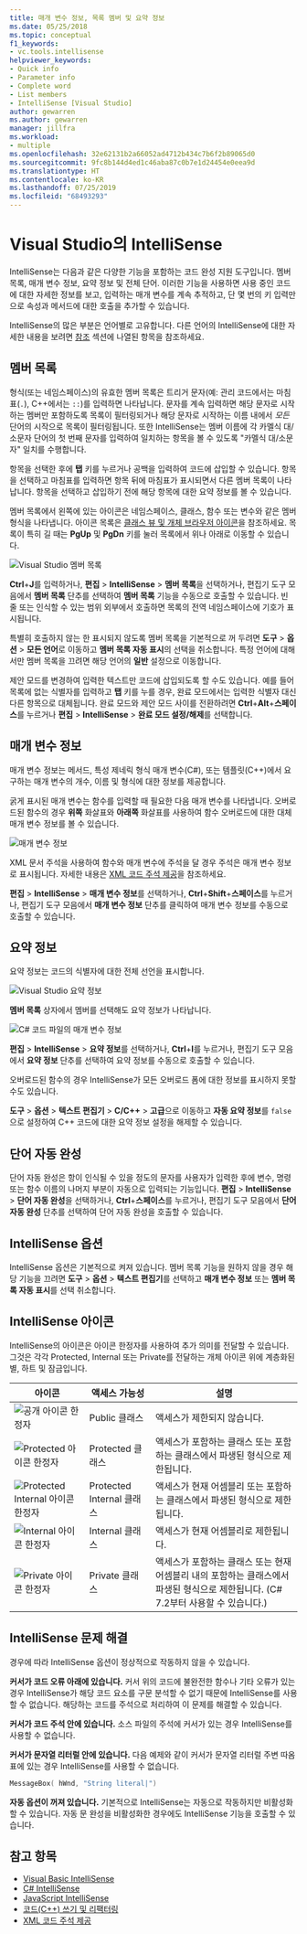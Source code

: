 ```yaml
---
title: 매개 변수 정보, 목록 멤버 및 요약 정보
ms.date: 05/25/2018
ms.topic: conceptual
f1_keywords:
- vc.tools.intellisense
helpviewer_keywords:
- Quick info
- Parameter info
- Complete word
- List members
- IntelliSense [Visual Studio]
author: gewarren
ms.author: gewarren
manager: jillfra
ms.workload:
- multiple
ms.openlocfilehash: 32e62131b2a66052ad4712b434c7b6f2b89065d0
ms.sourcegitcommit: 9fc8b144d4ed1c46aba87c0b7e1d24454e0eea9d
ms.translationtype: HT
ms.contentlocale: ko-KR
ms.lasthandoff: 07/25/2019
ms.locfileid: "68493293"
---
```

# <a name="intellisense-in-visual-studio"></a>Visual Studio의 IntelliSense

IntelliSense는 다음과 같은 다양한 기능을 포함하는 코드 완성 지원 도구입니다. 멤버 목록, 매개 변수 정보, 요약 정보 및 전체 단어. 이러한 기능을 사용하면 사용 중인 코드에 대한 자세한 정보를 보고, 입력하는 매개 변수를 계속 추적하고, 단 몇 번의 키 입력만으로 속성과 메서드에 대한 호출을 추가할 수 있습니다.

IntelliSense의 많은 부분은 언어별로 고유합니다. 다른 언어의 IntelliSense에 대한 자세한 내용을 보려면 [참조](#see-also) 섹션에 나열된 항목을 참조하세요.

## <a name="list-members"></a>멤버 목록

형식(또는 네임스페이스)의 유효한 멤버 목록은 트리거 문자(예: 관리 코드에서는 마침표(`.`), C++에서는 `::`)를 입력하면 나타납니다. 문자를 계속 입력하면 해당 문자로 시작하는 멤버만 포함하도록 목록이 필터링되거나 해당 문자로 시작하는 이름 내에서 *모든* 단어의 시작으로 목록이 필터링됩니다. 또한 IntelliSense는 멤버 이름에 각 카멜식 대/소문자 단어의 첫 번째 문자를 입력하여 일치하는 항목을 볼 수 있도록 "카멜식 대/소문자" 일치를 수행합니다.

항목을 선택한 후에 **탭** 키를 누르거나 공백을 입력하여 코드에 삽입할 수 있습니다. 항목을 선택하고 마침표를 입력하면 항목 뒤에 마침표가 표시되면서 다른 멤버 목록이 나타납니다. 항목을 선택하고 삽입하기 전에 해당 항목에 대한 요약 정보를 볼 수 있습니다.

멤버 목록에서 왼쪽에 있는 아이콘은 네임스페이스, 클래스, 함수 또는 변수와 같은 멤버 형식을 나타냅니다. 아이콘 목록은 [클래스 뷰 및 개체 브라우저 아이콘](../ide/class-view-and-object-browser-icons.md)을 참조하세요. 목록이 특히 길 때는 **PgUp** 및 **PgDn** 키를 눌러 목록에서 위나 아래로 이동할 수 있습니다.

![Visual Studio 멤버 목록](../ide/media/vs2015_intellisense.png)

**Ctrl**+**J**를 입력하거나, **편집** > **IntelliSense** > **멤버 목록**을 선택하거나, 편집기 도구 모음에서 **멤버 목록** 단추를 선택하여 **멤버 목록** 기능을 수동으로 호출할 수 있습니다. 빈 줄 또는 인식할 수 있는 범위 외부에서 호출하면 목록의 전역 네임스페이스에 기호가 표시됩니다.

특별히 호출하지 않는 한 표시되지 않도록 멤버 목록을 기본적으로 꺼 두려면 **도구** > **옵션** > **모든 언어**로 이동하고 **멤버 목록 자동 표시**의 선택을 취소합니다. 특정 언어에 대해서만 멤버 목록을 끄려면 해당 언어의 **일반** 설정으로 이동합니다.

제안 모드를 변경하여 입력한 텍스트만 코드에 삽입되도록 할 수도 있습니다. 예를 들어 목록에 없는 식별자를 입력하고 **탭** 키를 누를 경우, 완료 모드에서는 입력한 식별자 대신 다른 항목으로 대체됩니다. 완료 모드와 제안 모드 사이를 전환하려면 **Ctrl**+**Alt**+**스페이스**를 누르거나 **편집** > **IntelliSense** > **완료 모드 설정/해제**를 선택합니다.

## <a name="parameter-info"></a>매개 변수 정보

매개 변수 정보는 메서드, 특성 제네릭 형식 매개 변수(C#), 또는 템플릿(C++)에서 요구하는 매개 변수의 개수, 이름 및 형식에 대한 정보를 제공합니다.

굵게 표시된 매개 변수는 함수를 입력할 때 필요한 다음 매개 변수를 나타냅니다. 오버로드된 함수의 경우 **위쪽** 화살표와 **아래쪽** 화살표를 사용하여 함수 오버로드에 대한 대체 매개 변수 정보를 볼 수 있습니다.

![매개 변수 정보](../ide/media/vs2015_param_info.png)

XML 문서 주석을 사용하여 함수와 매개 변수에 주석을 달 경우 주석은 매개 변수 정보로 표시됩니다. 자세한 내용은 [XML 코드 주석 제공](reference/generate-xml-documentation-comments.md)을 참조하세요.

**편집** > **IntelliSense** > **매개 변수 정보**를 선택하거나, **Ctrl**+**Shift**+**스페이스**를 누르거나, 편집기 도구 모음에서 **매개 변수 정보** 단추를 클릭하여 매개 변수 정보를 수동으로 호출할 수 있습니다.

## <a name="quick-info"></a>요약 정보

요약 정보는 코드의 식별자에 대한 전체 선언을 표시합니다.

![Visual Studio 요약 정보](../ide/media/vs2015_quick_info.png)

**멤버 목록** 상자에서 멤버를 선택해도 요약 정보가 나타납니다.

![C&#35; 코드 파일의 매개 변수 정보](../ide/media/vs2015_paraminfo.png)

**편집** > **IntelliSense** > **요약 정보**를 선택하거나, **Ctrl**+**I**를 누르거나, 편집기 도구 모음에서 **요약 정보** 단추를 선택하여 요약 정보를 수동으로 호출할 수 있습니다.

오버로드된 함수의 경우 IntelliSense가 모든 오버로드 폼에 대한 정보를 표시하지 못할 수도 있습니다.

**도구** > **옵션** > **텍스트 편집기** > **C/C++**  > **고급**으로 이동하고 **자동 요약 정보**를 `false`으로 설정하여 C++ 코드에 대한 요약 정보 설정을 해제할 수 있습니다.

## <a name="complete-word"></a>단어 자동 완성

단어 자동 완성은 항이 인식될 수 있을 정도의 문자를 사용자가 입력한 후에 변수, 명령 또는 함수 이름의 나머지 부분이 자동으로 입력되는 기능입니다. **편집** > **IntelliSense** > **단어 자동 완성**을 선택하거나, **Ctrl**+**스페이스**를 누르거나, 편집기 도구 모음에서 **단어 자동 완성** 단추를 선택하여 단어 자동 완성을 호출할 수 있습니다.

## <a name="intellisense-options"></a>IntelliSense 옵션

IntelliSense 옵션은 기본적으로 켜져 있습니다. 멤버 목록 기능을 원하지 않을 경우 해당 기능을 끄려면 **도구** > **옵션** > **텍스트 편집기**를 선택하고 **매개 변수 정보** 또는 **멤버 목록 자동 표시**를 선택 취소합니다.

## <a name="intellisense-icons"></a>IntelliSense 아이콘
IntelliSense의 아이콘은 아이콘 한정자를 사용하여 추가 의미를 전달할 수 있습니다. 그것은 각각 Protected, Internal 또는 Private를 전달하는 개체 아이콘 위에 계층화된 별, 하트 및 잠금입니다.

|    아이콘    |    액세스 가능성    |    설명    |
|------------|--------------------------------|------------------------------------------------------------------------------------------------------------------------------------------------------|
| ![공개 아이콘 한정자](../ide/media/intellisensePublicNoModifier.png)       |    Public 클래스    |    액세스가 제한되지 않습니다.   |
| ![Protected 아이콘 한정자](../ide/media/intellisenseProtectedModifier.png)       |    Protected 클래스    |    액세스가 포함하는 클래스 또는 포함하는 클래스에서 파생된 형식으로 제한됩니다.    |
| ![Protected Internal 아이콘 한정자](../ide/media/intellisenseProtectedInternalModifier.png)       |    Protected Internal 클래스    |    액세스가 현재 어셈블리 또는 포함하는 클래스에서 파생된 형식으로 제한됩니다.    |
| ![Internal 아이콘 한정자](../ide/media/intellisenseInternalModifier.png)       |    Internal 클래스    |    액세스가 현재 어셈블리로 제한됩니다.    |
|![Private 아이콘 한정자](../ide/media/intellisensePrivateModifier.png)        |    Private 클래스    |    액세스가 포함하는 클래스 또는 현재 어셈블리 내의 포함하는 클래스에서 파생된 형식으로 제한됩니다. (C# 7.2부터 사용할 수 있습니다.)    |

## <a name="troubleshoot-intellisense"></a>IntelliSense 문제 해결

경우에 따라 IntelliSense 옵션이 정상적으로 작동하지 않을 수 있습니다.

**커서가 코드 오류 아래에 있습니다.** 커서 위의 코드에 불완전한 함수나 기타 오류가 있는 경우 IntelliSense가 해당 코드 요소를 구문 분석할 수 없기 때문에 IntelliSense를 사용할 수 없습니다. 해당하는 코드를 주석으로 처리하여 이 문제를 해결할 수 있습니다.

**커서가 코드 주석 안에 있습니다.** 소스 파일의 주석에 커서가 있는 경우 IntelliSense를 사용할 수 없습니다.

**커서가 문자열 리터럴 안에 있습니다.** 다음 예제와 같이 커서가 문자열 리터럴 주변 따옴표에 있는 경우 IntelliSense를 사용할 수 없습니다.

```cpp
MessageBox( hWnd, "String literal|")
```

**자동 옵션이 꺼져 있습니다.** 기본적으로 IntelliSense는 자동으로 작동하지만 비활성화할 수 있습니다. 자동 문 완성을 비활성화한 경우에도 IntelliSense 기능을 호출할 수 있습니다.

## <a name="see-also"></a>참고 항목

- [Visual Basic IntelliSense](../ide/visual-basic-specific-intellisense.md)
- [C# IntelliSense](../ide/visual-csharp-intellisense.md)
- [JavaScript IntelliSense](../ide/javascript-intellisense.md)
- [코드(C++) 쓰기 및 리팩터링](/cpp/ide/writing-and-refactoring-code-cpp)
- [XML 코드 주석 제공](reference/generate-xml-documentation-comments.md)
